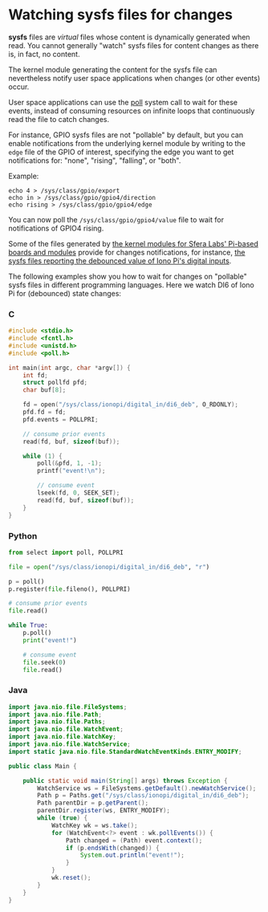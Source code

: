 # Watching sysfs files for changes

**sysfs** files are *virtual* files whose content is dynamically generated when read. You cannot generally "watch" sysfs files for content changes as there is, in fact, no content.

The kernel module generating the content for the sysfs file can nevertheless notify user space applications when changes (or other events) occur.

User space applications can use the [poll](https://man7.org/linux/man-pages/man2/poll.2.html) system call to wait for these events, instead of consuming resources on infinite loops that continuously read the file to catch changes.

For instance, GPIO sysfs files are not "pollable" by default, but you can enable notifications from the underlying kernel module by writing to the `edge` file of the GPIO of interest, specifying the edge you want to get notifications for: "none", "rising", "falling", or "both".

Example:
```
echo 4 > /sys/class/gpio/export
echo in > /sys/class/gpio/gpio4/direction
echo rising > /sys/class/gpio/gpio4/edge
```

You can now poll the `/sys/class/gpio/gpio4/value` file to wait for notifications of GPIO4 rising.

Some of the files generated by [the kernel modules for Sfera Labs' Pi-based boards and modules](https://github.com/orgs/sfera-labs/repositories?q=kernel-module) provide for changes notifications, for instance, [the sysfs files reporting the debounced value of Iono Pi's digital inputs](https://github.com/sfera-labs/iono-pi-kernel-module#digital-inputs---sysclassionopidigital_in).

The following examples show you how to wait for changes on "pollable" sysfs files in different programming languages. Here we watch DI6 of Iono Pi for (debounced) state changes:

### C
```C
#include <stdio.h>
#include <fcntl.h>
#include <unistd.h>
#include <poll.h>

int main(int argc, char *argv[]) {
    int fd;
    struct pollfd pfd;
    char buf[8];

    fd = open("/sys/class/ionopi/digital_in/di6_deb", O_RDONLY);
    pfd.fd = fd;
    pfd.events = POLLPRI;

    // consume prior events
    read(fd, buf, sizeof(buf));

    while (1) {
        poll(&pfd, 1, -1);
        printf("event!\n");

        // consume event
        lseek(fd, 0, SEEK_SET);
        read(fd, buf, sizeof(buf));
    }
}
```

### Python
```Python
from select import poll, POLLPRI

file = open("/sys/class/ionopi/digital_in/di6_deb", "r")

p = poll()
p.register(file.fileno(), POLLPRI)

# consume prior events
file.read()

while True:
    p.poll()
    print("event!")

    # consume event
    file.seek(0)
    file.read()
```

### Java
```Java
import java.nio.file.FileSystems;
import java.nio.file.Path;
import java.nio.file.Paths;
import java.nio.file.WatchEvent;
import java.nio.file.WatchKey;
import java.nio.file.WatchService;
import static java.nio.file.StandardWatchEventKinds.ENTRY_MODIFY;

public class Main {

    public static void main(String[] args) throws Exception {
        WatchService ws = FileSystems.getDefault().newWatchService();
        Path p = Paths.get("/sys/class/ionopi/digital_in/di6_deb");
        Path parentDir = p.getParent();
        parentDir.register(ws, ENTRY_MODIFY);
        while (true) {
            WatchKey wk = ws.take();
            for (WatchEvent<?> event : wk.pollEvents()) {
                Path changed = (Path) event.context();
                if (p.endsWith(changed)) {
                    System.out.println("event!");
                }
            }
            wk.reset();
        }
    }
}
```
